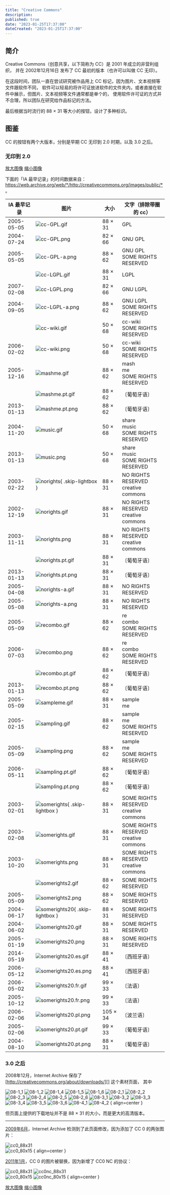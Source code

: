 ```yaml
---
title: "Creative Commons"
description:
published: true
date: "2023-01-25T17:37:00"
dateCreated: "2023-01-25T17:37:00"
---
```


## 简介

Creative Commons（创意共享，以下简称为 CC）是 2001 年成立的非营利组织，
并在 2002年12月16日 发布了 CC 最初的版本（也许可以叫做 CC 无印）。

在这段时间，团队一直在尝试研究被作品用上 CC 标记，因为图片、文本视频等文件跟软件不同，
软件可以轻易的将许可证放进软件的文件夹内，或者直接在软件中展示，但图片、文本视频等文件通常都是单个的，
使用软件许可证的方式并不合理，所以团队在研究给作品标记的方法。

最后根据当时流行的 88 × 31 等大小的按钮，设计了多种标识。

## 图鉴

CC 的按钮有两个大版本，分别是早期 CC 无印到 2.0 时期，以及 3.0 之后。

### 无印到 2.0

<p>
  <a class="md-button md-button--primary" href="javascript:(function(){ function zoomImage(image, amt) { if(image.initialHeight == null) { image.initialHeight=image.height; image.initialWidth=image.width; image.scalingFactor=1; } image.scalingFactor*=amt; image.width=image.scalingFactor*image.initialWidth; image.height=image.scalingFactor*image.initialHeight; } var i,L=document.images.length; for (i=0;i<L;++i) zoomImage(document.images[i], 2); if (!L) alert(%22This page contains no images.%22); })();"><font style="vertical-align: inherit;">放大图像</font></a>
  <a class="md-button md-button--primary" href="javascript:(function(){ function zoomImage(image, amt) { if(image.initialHeight == null) { image.initialHeight=image.height; image.initialWidth=image.width; image.scalingFactor=1; } image.scalingFactor*=amt; image.width=image.scalingFactor*image.initialWidth; image.height=image.scalingFactor*image.initialHeight; } var i,L=document.images.length; for (i=0;i<L;++i) zoomImage(document.images[i],.5); if (!L) alert(%22This page contains no images.%22); })();">缩小图像</font></a>
</p>

下面的「IA 最早记录」的时间数据来自：<https://web.archive.org/web/*/http://creativecommons.org/images/public/*>。

| IA 最早记录 | 图片                                | 大小     | 文字（排除带圈的 cc）                       |
| ----------- | ----------------------------------- | -------- | ------------------------------------------- |
| 2005-05-05  | ![cc-GPL.gif][]                     | 88 × 31  | GPL                                         |
| 2004-07-24  | ![cc-GPL.png][]                     | 82 × 66  | GNU GPL                                     |
| 2005-05-05  | ![cc-GPL-a.png][]                   | 88 × 62  | GNU GPL<br>SOME RIGHTS RESERVED             |
|             | ![cc-LGPL.gif][]                    | 88 × 31  | LGPL                                        |
| 2007-02-08  | ![cc-LGPL.png][]                    | 82 × 66  | GNU LGPL                                    |
| 2004-09-05  | ![cc-LGPL-a.png][]                  | 88 × 62  | GNU LGPL<br>SOME RIGHTS RESERVED            |
|             | ![cc-wiki.gif][]                    | 50 × 68  | cc-wiki<br>SOME RIGHTS<br>RESERVED          |
| 2006-02-02  | ![cc-wiki.png][]                    | 50 × 68  | cc-wiki<br>SOME RIGHTS<br>RESERVED          |
| 2005-12-16  | ![mashme.gif][]                     | 88 × 62  | mash<br>me<br>SOME RIGHTS RESERVED          |
|             | ![mashme.pt.gif][]                  | 88 × 62  | 〔葡萄牙语〕                                |
| 2013-01-13  | ![mashme.pt.png][]                  | 88 × 62  | 〔葡萄牙语〕                                |
| 2004-11-20  | ![music.gif][]                      | 50 × 68  | share<br>music<br>SOME RIGHTS<br>RESERVED   |
| 2013-01-13  | ![music.png][]                      | 50 × 68  | share<br>music<br>SOME RIGHTS<br>RESERVED   |
| 2003-02-22  | ![norights][]{ .skip-lightbox }     | 88 × 31  | NO RIGHTS RESERVED<br>creative<br>commons   |
| 2002-12-19  | ![norights.gif][]                   | 88 × 31  | NO RIGHTS RESERVED<br>creative<br>commons   |
| 2003-11-11  | ![norights.png][]                   | 88 × 31  | NO RIGHTS RESERVED<br>creative<br>commons   |
|             | ![norights.pt.gif][]                | 88 × 31  | 〔葡萄牙语〕                                |
| 2013-01-13  | ![norights.pt.png][]                | 88 × 31  | 〔葡萄牙语〕                                |
| 2005-04-08  | ![norights-a.gif][]                 | 88 × 31  | NO RIGHTS RESERVED                          |
| 2005-05-08  | ![norights-a.png][]                 | 88 × 31  | NO RIGHTS RESERVED                          |
| 2005-05-09  | ![recombo.gif][]                    | 88 × 62  | re<br>combo<br>SOME RIGHTS RESERVED         |
| 2006-07-03  | ![recombo.png][]                    | 88 × 62  | re<br>combo<br>SOME RIGHTS RESERVED         |
|             | ![recombo.pt.gif][]                 | 88 × 62  | 〔葡萄牙语〕                                |
| 2013-01-13  | ![recombo.pt.png][]                 | 88 × 62  | 〔葡萄牙语〕                                |
| 2005-05-09  | ![sampleme.gif][]                   | 88 × 31  | sample<br>me                                |
| 2005-02-15  | ![sampling.gif][]                   | 88 × 62  | sample<br>me<br>SOME RIGHTS RESERVED        |
| 2005-05-09  | ![sampling.png][]                   | 88 × 62  | sample<br>me<br>SOME RIGHTS RESERVED        |
| 2006-05-11  | ![sampling.pt.gif][]                | 88 × 62  | 〔葡萄牙语〕                                |
|             | ![sampling.pt.png][]                | 88 × 62  | 〔葡萄牙语〕                                |
| 2003-02-01  | ![somerights][]{ .skip-lightbox }   | 88 × 31  | SOME RIGHTS RESERVED<br>creative<br>commons |
| 2003-02-08  | ![somerights.gif][]                 | 88 × 31  | SOME RIGHTS RESERVED<br>creative<br>commons |
| 2003-10-20  | ![somerights.png][]                 | 88 × 31  | SOME RIGHTS RESERVED<br>creative<br>commons |
|             | ![somerights2.gif][]                | 88 × 62  | SOME RIGHTS RESERVED                        |
| 2005-05-09  | ![somerights2.png][]                | 88 × 62  | SOME RIGHTS RESERVED                        |
| 2004-06-17  | ![somerights20][]{ .skip-lightbox } | 88 × 31  | SOME RIGHTS RESERVED                        |
| 2004-06-02  | ![somerights20.gif][]               | 88 × 31  | SOME RIGHTS RESERVED                        |
| 2005-01-19  | ![somerights20.png][]               | 88 × 31  | SOME RIGHTS RESERVED                        |
| 2014-05-19  | ![somerights20.es.gif][]            | 88 × 41  | 〔西班牙语〕                                |
| 2006-05-12  | ![somerights20.es.png][]            | 88 × 41  | 〔西班牙语〕                                |
| 2006-05-02  | ![somerights20.fr.gif][]            | 99 × 33  | 〔法语〕                                    |
| 2005-10-12  | ![somerights20.fr.png][]            | 99 × 33  | 〔法语〕                                    |
| 2006-02-06  | ![somerights20.pl.png][]            | 105 × 34 | 〔波兰语〕                                  |
| 2005-02-06  | ![somerights20.pt.gif][]            | 99 × 33  | 〔葡萄牙语〕                                |
| 2004-08-10  | ![somerights20.pt.png][]            | 88 × 31  | 〔葡萄牙语〕                                |

[cc-GPL-a.png]: /src/license/cc/ip/cc-GPL-a.png
[cc-GPL.gif]: /src/license/cc/ip/cc-GPL.gif
[cc-GPL.png]: /src/license/cc/ip/cc-GPL.png
[cc-LGPL-a.png]: /src/license/cc/ip/cc-LGPL-a.png
[cc-LGPL.gif]: /src/license/cc/ip/cc-LGPL.gif
[cc-LGPL.png]: /src/license/cc/ip/cc-LGPL.png
[cc-wiki.gif]: /src/license/cc/ip/cc-wiki.gif
[cc-wiki.png]: /src/license/cc/ip/cc-wiki.png
[mashme.gif]: /src/license/cc/ip/mashme.gif
[mashme.pt.gif]: /src/license/cc/ip/mashme.pt.gif
[mashme.pt.png]: /src/license/cc/ip/mashme.pt.png
[music.gif]: /src/license/cc/ip/music.gif
[music.png]: /src/license/cc/ip/music.png
[norights-a.gif]: /src/license/cc/ip/norights-a.gif
[norights-a.png]: /src/license/cc/ip/norights-a.png
[norights.gif]: /src/license/cc/ip/norights.gif
[norights.png]: /src/license/cc/ip/norights.png
[norights.pt.gif]: /src/license/cc/ip/norights.pt.gif
[norights.pt.png]: /src/license/cc/ip/norights.pt.png
[norights]: /src/license/cc/ip/norights
[recombo.gif]: /src/license/cc/ip/recombo.gif
[recombo.png]: /src/license/cc/ip/recombo.png
[recombo.pt.gif]: /src/license/cc/ip/recombo.pt.gif
[recombo.pt.png]: /src/license/cc/ip/recombo.pt.png
[sampleme.gif]: /src/license/cc/ip/sampleme.gif
[sampling.gif]: /src/license/cc/ip/sampling.gif
[sampling.png]: /src/license/cc/ip/sampling.png
[sampling.pt.gif]: /src/license/cc/ip/sampling.pt.gif
[sampling.pt.png]: /src/license/cc/ip/sampling.pt.png
[somerights.gif]: /src/license/cc/ip/somerights.gif
[somerights.png]: /src/license/cc/ip/somerights.png
[somerights]: /src/license/cc/ip/somerights
[somerights2.gif]: /src/license/cc/ip/somerights2.gif
[somerights2.png]: /src/license/cc/ip/somerights2.png
[somerights20.es.gif]: /src/license/cc/ip/somerights20.es.gif
[somerights20.es.png]: /src/license/cc/ip/somerights20.es.png
[somerights20.fr.gif]: /src/license/cc/ip/somerights20.fr.gif
[somerights20.fr.png]: /src/license/cc/ip/somerights20.fr.png
[somerights20.gif]: /src/license/cc/ip/somerights20.gif
[somerights20.pl.png]: /src/license/cc/ip/somerights20.pl.png
[somerights20.png]: /src/license/cc/ip/somerights20.png
[somerights20.pt.gif]: /src/license/cc/ip/somerights20.pt.gif
[somerights20.pt.png]: /src/license/cc/ip/somerights20.pt.png
[somerights20]: /src/license/cc/ip/somerights20

### 3.0 之后

2008年12月，Internet Archive 保存了 [http://creativecommons.org/about/downloads/][] 这个素材页面，
其中

[http://creativecommons.org/about/downloads/]: https://web.archive.org/web/20081215041054/http://creativecommons.org/about/downloads/

![08-1_1](/src/license/cc/20081215041054/1_1.gif)
![08-1_2](/src/license/cc/20081215041054/1_2.png)
![08-1_4](/src/license/cc/20081215041054/1_4.png)
![08-1_5](/src/license/cc/20081215041054/1_5.png)
![08-1_6](/src/license/cc/20081215041054/1_6.png)
![08-2_1](/src/license/cc/20081215041054/2_1.png)
![08-2_2](/src/license/cc/20081215041054/2_2.png)
![08-2_3](/src/license/cc/20081215041054/2_3.png)
![08-2_4](/src/license/cc/20081215041054/2_4.png)
![08-2_5](/src/license/cc/20081215041054/2_5.png)
![08-2_6](/src/license/cc/20081215041054/2_6.png)
![08-3_1](/src/license/cc/20081215041054/3_1.png)
![08-3_2](/src/license/cc/20081215041054/3_2.png)
![08-3_3](/src/license/cc/20081215041054/3_3.png)
![08-3_4](/src/license/cc/20081215041054/3_4.png)
![08-3_5](/src/license/cc/20081215041054/3_5.png)
![08-3_6](/src/license/cc/20081215041054/3_6.png)
![08-4_1](/src/license/cc/20081215041054/4_1.png)
![08-4_2](/src/license/cc/20081215041054/4_2.png)
{ align=center }

但页面上提供的下载地址并不是 88 × 31 的大小，而是更大的高清版本。

---

[2009年6月]，Internet Archive 检测到了此页面修改，因为添加了 CC 0 的两张图片：

[2009年6月]: https://web.archive.org/web/20090622064706/http://creativecommons.org/about/downloads

![cc0_88x31](/src/license/cc/20090622064706/cc0_88x31.png)
<br>
![cc0_80x15](/src/license/cc/20090622064706/cc0_80x15.png)
{ align=center }

[2011年1月]，CC 0 的图片被替换，因为新增了 CC0 NC 的协议：

[2011年1月]: https://web.archive.org/web/20110102023053/http://creativecommons.org:80/about/downloads/

![cc0_88x31](/src/license/cc/20110102023053/cc0_88x31.png)
![cc0nc_88x31](/src/license/cc/20110102023053/cc0nc_88x31.png)
<br>
![cc0_80x15](/src/license/cc/20110102023053/cc0_80x15.png)
![cc0nc_80x15](/src/license/cc/20110102023053/cc0nc_80x15.png)
{ align=center }

<p>
  <a class="md-button md-button--primary" href="javascript:(function(){ function zoomImage(image, amt) { if(image.initialHeight == null) { image.initialHeight=image.height; image.initialWidth=image.width; image.scalingFactor=1; } image.scalingFactor*=amt; image.width=image.scalingFactor*image.initialWidth; image.height=image.scalingFactor*image.initialHeight; } var i,L=document.images.length; for (i=0;i<L;++i) zoomImage(document.images[i], 2); if (!L) alert(%22This page contains no images.%22); })();"><font style="vertical-align: inherit;">放大图像</font></a>
  <a class="md-button md-button--primary" href="javascript:(function(){ function zoomImage(image, amt) { if(image.initialHeight == null) { image.initialHeight=image.height; image.initialWidth=image.width; image.scalingFactor=1; } image.scalingFactor*=amt; image.width=image.scalingFactor*image.initialWidth; image.height=image.scalingFactor*image.initialHeight; } var i,L=document.images.length; for (i=0;i<L;++i) zoomImage(document.images[i],.5); if (!L) alert(%22This page contains no images.%22); })();">缩小图像</font></a>
</p>
